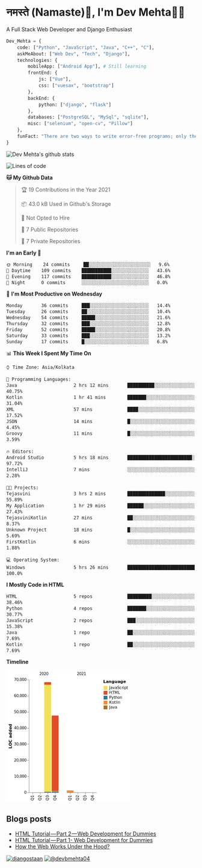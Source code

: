 # नमस्ते (Namaste):pray:, I'm Dev Mehta:man_technologist:
A Full Stack Web Developer and Django Enthusiast

```python
Dev_Mehta = {
    code: ["Python", "JavaScript", "Java", "C++", "C"],
    askMeAbout: ["Web Dev", "Tech", "Django"],
    technologies: {
        mobileApp: ["Android App"], # Still learning
        frontEnd: {
            js: ["Vue"],
            css: ["vuesax", "bootstrap"]
        },
        backEnd: {
            python: ["django", "flask"]
        },
        databases: ["PostgreSQL", "MySql", "sqlite"],
        misc: ["selenium", "open-cv", "Pillow"]
    },
    funFact: "There are two ways to write error-free programs; only the third one works"
}
```
![Dev Mehta's github stats](https://github-readme-stats.vercel.app/api?username=Dev-Mehta&count_private=true&show_icons=true)

<!--START_SECTION:waka-->
![Lines of code](https://img.shields.io/badge/From%20Hello%20World%20I%27ve%20Written-117392%20lines%20of%20code-blue)

**🐱 My Github Data** 

> 🏆 19 Contributions in the Year 2021
 > 
> 📦 43.0 kB Used in Github's Storage 
 > 
> 🚫 Not Opted to Hire
 > 
> 📜 7 Public Repositories 
 > 
> 🔑 7 Private Repositories  
 > 
**I'm an Early 🐤** 

```text
🌞 Morning    24 commits     ██░░░░░░░░░░░░░░░░░░░░░░░   9.6% 
🌆 Daytime    109 commits    ███████████░░░░░░░░░░░░░░   43.6% 
🌃 Evening    117 commits    ███████████░░░░░░░░░░░░░░   46.8% 
🌙 Night      0 commits      ░░░░░░░░░░░░░░░░░░░░░░░░░   0.0%

```
📅 **I'm Most Productive on Wednesday** 

```text
Monday       36 commits     ███░░░░░░░░░░░░░░░░░░░░░░   14.4% 
Tuesday      26 commits     ██░░░░░░░░░░░░░░░░░░░░░░░   10.4% 
Wednesday    54 commits     █████░░░░░░░░░░░░░░░░░░░░   21.6% 
Thursday     32 commits     ███░░░░░░░░░░░░░░░░░░░░░░   12.8% 
Friday       52 commits     █████░░░░░░░░░░░░░░░░░░░░   20.8% 
Saturday     33 commits     ███░░░░░░░░░░░░░░░░░░░░░░   13.2% 
Sunday       17 commits     █░░░░░░░░░░░░░░░░░░░░░░░░   6.8%

```


📊 **This Week I Spent My Time On** 

```text
⌚︎ Time Zone: Asia/Kolkata

💬 Programming Languages: 
Java                     2 hrs 12 mins       ██████████░░░░░░░░░░░░░░░   40.75% 
Kotlin                   1 hr 41 mins        ███████░░░░░░░░░░░░░░░░░░   31.04% 
XML                      57 mins             ████░░░░░░░░░░░░░░░░░░░░░   17.52% 
JSON                     14 mins             █░░░░░░░░░░░░░░░░░░░░░░░░   4.45% 
Groovy                   11 mins             █░░░░░░░░░░░░░░░░░░░░░░░░   3.59%

🔥 Editors: 
Android Studio           5 hrs 18 mins       ████████████████████████░   97.72% 
IntelliJ                 7 mins              ░░░░░░░░░░░░░░░░░░░░░░░░░   2.28%

🐱‍💻 Projects: 
Tejasvini                3 hrs 2 mins        ██████████████░░░░░░░░░░░   55.89% 
My Application           1 hr 29 mins        ██████░░░░░░░░░░░░░░░░░░░   27.43% 
TejasviniKotlin          27 mins             ██░░░░░░░░░░░░░░░░░░░░░░░   8.37% 
Unknown Project          18 mins             █░░░░░░░░░░░░░░░░░░░░░░░░   5.69% 
FirstKotlin              6 mins              ░░░░░░░░░░░░░░░░░░░░░░░░░   1.88%

💻 Operating System: 
Windows                  5 hrs 26 mins       █████████████████████████   100.0%

```

**I Mostly Code in HTML** 

```text
HTML                     5 repos             █████████░░░░░░░░░░░░░░░░   38.46% 
Python                   4 repos             ███████░░░░░░░░░░░░░░░░░░   30.77% 
JavaScript               2 repos             ███░░░░░░░░░░░░░░░░░░░░░░   15.38% 
Java                     1 repo              ██░░░░░░░░░░░░░░░░░░░░░░░   7.69% 
Kotlin                   1 repo              ██░░░░░░░░░░░░░░░░░░░░░░░   7.69%

```


**Timeline**

![Chart not found](https://raw.githubusercontent.com/Dev-Mehta/Dev-Mehta/master/charts/bar_graph.png) 


<!--END_SECTION:waka-->
## Blogs posts<!-- BLOG-POST-LIST:START -->
- [HTML Tutorial — Part 2 — Web Development for Dummies](https://medium.com/dev-mehta/html-tutorial-part-2-web-development-for-dummies-2ec88106831a?source=rss-63ef94603e35------2)
- [HTML Tutorial — Part 1- Web Development for Dummies](https://medium.com/dev-mehta/html-tutorial-part-1-web-development-for-dummies-f8aa5abd80de?source=rss-63ef94603e35------2)
- [How the Web Works Under the Hood?](https://medium.com/dev-mehta/how-the-web-works-under-the-hood-40ec93410d94?source=rss-63ef94603e35------2)
<!-- BLOG-POST-LIST:END -->
<a href="https://instagram.com/djangostaan" target="blank"><img align="center" src="https://cdn.jsdelivr.net/npm/simple-icons@3.0.1/icons/instagram.svg" alt="djangostaan" height="30" width="30" /></a>
<a href="https://medium.com/@devbmehta04" target="blank"><img align="center" src="https://cdn.jsdelivr.net/npm/simple-icons@3.0.1/icons/medium.svg" alt="@devbmehta04" height="30" width="30" /></a>
